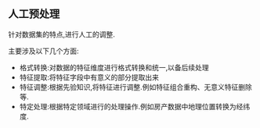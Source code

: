 ## 人工预处理

针对数据集的特点,进行人工的调整.

主要涉及以下几个方面:

+ 格式转换:对数据的特征维度进行格式转换和统一,以备后续处理
+ 特征提取:将特征字段中有意义的部分提取出来
+ 特征调整:根据先验知识,将特征进行调整.例如特征组合重构、无意义特征删除等.
+ 特定处理:根据特定领域进行的处理操作.例如房产数据中地理位置转换为经纬度.